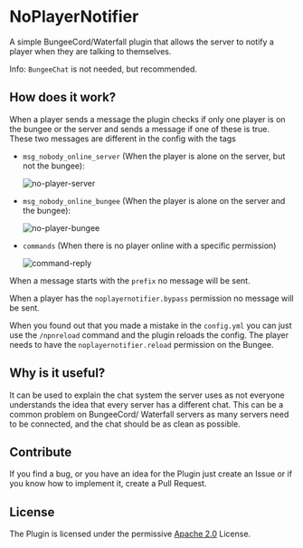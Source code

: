 # NoPlayerNotifier
 A simple BungeeCord/Waterfall plugin that allows the server to notify a player when they are talking to themselves.

Info: `BungeeChat` is not needed, but recommended.

## How does it work?
When a player sends a message the plugin checks if only one player is on the bungee or the server and sends a message if one of these is true. These two messages are different in the config with the tags
- `msg_nobody_online_server` (When the player is alone on the server, but not the bungee):
  
  ![no-player-server](https://user-images.githubusercontent.com/54590845/137713823-2cf9b0bb-9d1e-40ef-9f50-5835a04531eb.png)
- `msg_nobody_online_bungee` (When the player is alone on the server and the bungee):
  
  ![no-player-bungee](https://user-images.githubusercontent.com/54590845/137713820-41e37855-3e3c-4c17-8ac1-01e7a30a5300.png)
- `commands` (When there is no player online with a specific permission)
  
  ![command-reply](https://user-images.githubusercontent.com/54590845/142487744-5cf617e8-3572-4640-b0c9-4bdb5f636c55.png)

When a message starts with the `prefix` no message will be sent.

When a player has the `noplayernotifier.bypass` permission no message will be sent.

When you found out that you made a mistake in the `config.yml` you can just use the `/npnreload` command and the plugin reloads the config. The player needs to have the `noplayernotifier.reload` permission on the Bungee.

## Why is it useful?
It can be used to explain the chat system the server uses as not everyone understands the idea that every server has a different chat. This can be a common problem on BungeeCord/ Waterfall servers as many servers need to be connected, and the chat should be as clean as possible.

## Contribute
If you find a bug, or you have an idea for the Plugin just create an Issue or if you know how to implement it, create a Pull Request.

## License
The Plugin is licensed under the permissive [Apache 2.0](LICENSE) License.
